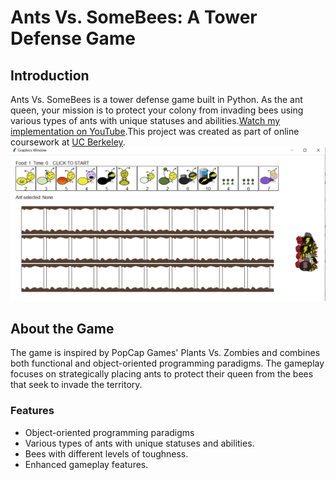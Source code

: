 # Ants Vs. SomeBees: A Tower Defense Game

## Introduction

Ants Vs. SomeBees is a tower defense game built in Python. As the ant queen, your mission is to protect your colony from invading bees using various types of ants with unique statuses and abilities.[Watch my implementation on YouTube](https://youtu.be/brHZsJLfQJI).This project was created as part of online coursework at [UC Berkeley](https://inst.eecs.berkeley.edu/~cs61a/su20/proj/ants/).
![Game Start GUI](img/ants_GUI_game_start.png)

## About the Game

The game is inspired by PopCap Games' Plants Vs. Zombies and combines both functional and object-oriented programming paradigms. The gameplay focuses on strategically placing ants to protect their queen from the bees that seek to invade the territory.

### Features

- Object-oriented programming paradigms
- Various types of ants with unique statuses and abilities.
- Bees with different levels of toughness.
- Enhanced gameplay features.



